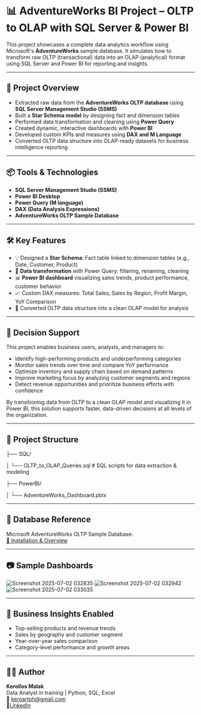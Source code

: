 # 📊 AdventureWorks BI Project – OLTP to OLAP with SQL Server & Power BI

This project showcases a complete data analytics workflow using Microsoft's **AdventureWorks** sample database. It simulates how to transform raw OLTP (transactional) data into an OLAP (analytical) format using SQL Server and Power BI for reporting and insights.

---

## 🚀 Project Overview

- Extracted raw data from the **AdventureWorks OLTP database** using **SQL Server Management Studio (SSMS)**
- Built a **Star Schema model** by designing fact and dimension tables
- Performed data transformation and cleaning using **Power Query**
- Created dynamic, interactive dashboards with **Power BI**
- Developed custom KPIs and measures using **DAX and M Language**
- Converted OLTP data structure into OLAP-ready datasets for business intelligence reporting

---

## 📦 Tools & Technologies

- **SQL Server Management Studio (SSMS)**
- **Power BI Desktop**
- **Power Query (M language)**
- **DAX (Data Analysis Expressions)**
- **AdventureWorks OLTP Sample Database**

---

## 🛠 Key Features

- 💡 Designed a **Star Schema**: Fact table linked to dimension tables (e.g., Date, Customer, Product)
- 🔄 **Data transformation** with Power Query: filtering, renaming, cleaning
- 📊 **Power BI dashboard** visualizing sales trends, product performance, customer behavior
- 📈 Custom DAX measures: Total Sales, Sales by Region, Profit Margin, YoY Comparison
- 🧠 Converted OLTP data structure into a clean OLAP model for analysis

---
## 🎯 Decision Support

This project enables business users, analysts, and managers to:

- Identify high-performing products and underperforming categories  
- Monitor sales trends over time and compare YoY performance  
- Optimize inventory and supply chain based on demand patterns  
- Improve marketing focus by analyzing customer segments and regions  
- Detect revenue opportunities and prioritize business efforts with confidence

By transitioning data from OLTP to a clean OLAP model and visualizing it in Power BI, this solution supports faster, data-driven decisions at all levels of the organization.

---
## 📁 Project Structure

├── SQL/

│ └── OLTP_to_OLAP_Queries.sql # SQL scripts for data extraction & modeling

├── PowerBI/

│ └── AdventureWorks_Dashboard.pbix

---

## 📌 Database Reference

Microsoft AdventureWorks OLTP Sample Database:  
[🔗 Installation & Overview](https://learn.microsoft.com/en-us/sql/samples/adventureworks-install-configure?view=sql-server-ver17&tabs=ssms)


---

## 📷 Sample Dashboards
![Screenshot 2025-07-02 032835](https://github.com/user-attachments/assets/1d1a07ab-3de2-4ddc-9675-0d71858b1eb8)
![Screenshot 2025-07-02 032942](https://github.com/user-attachments/assets/0806ba2d-28f4-4bdb-9b17-e46cddd60b0a)
![Screenshot 2025-07-02 033035](https://github.com/user-attachments/assets/8a6c77cc-140f-4491-a0fb-09af31c8e44b)


---

## 🎯 Business Insights Enabled

- Top-selling products and revenue trends
- Sales by geography and customer segment
- Year-over-year sales comparison
- Category-level performance and growth areas

---
## 🧑‍💻 Author

**Kerollos Malak**  
Data Analyst in training | Python, SQL, Excel  
📧 keroartph@gmail.com  
🔗[LinkedIn](https://www.linkedin.com/in/kerollos-malak-207998211/) 
